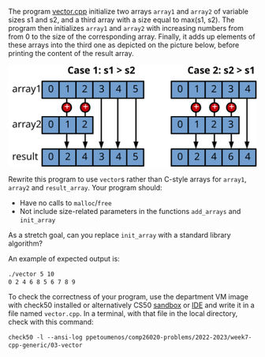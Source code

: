 The program [vector.cpp](vector.cpp) initialize two arrays `array1` and
`array2` of variable sizes s1 and s2, and a third array with a size equal to
max(s1, s2). The program then initializes `array1` and `array2` with increasing
numbers from from 0 to the size of the corresponding array. Finally, it adds up
elements of these arrays into the third one as depicted on the picture below,
before printing the content of the result array.

![](picture.svg)

Rewrite this program to use `vector`s rather than C-style arrays for `array1`,
`array2` and `result_array`. Your program should:

- Have no calls to `malloc`/`free`
- Not include size-related parameters in the functions `add_arrays` and `init_array`

As a stretch goal, can you replace `init_array` with a standard library algorithm?

An example of expected output is:
```shell
./vector 5 10     
0 2 4 6 8 5 6 7 8 9
```

To check the correctness of your program, use the department VM image with check50 installed or alternatively CS50 [sandbox](sandbox.cs50.io)
or [IDE](ide.cs50.io) and write it in a file named `vector.cpp`. In a
terminal, with that file in the local directory, check with this command:
```shell
check50 -l --ansi-log ppetoumenos/comp26020-problems/2022-2023/week7-cpp-generic/03-vector
```
